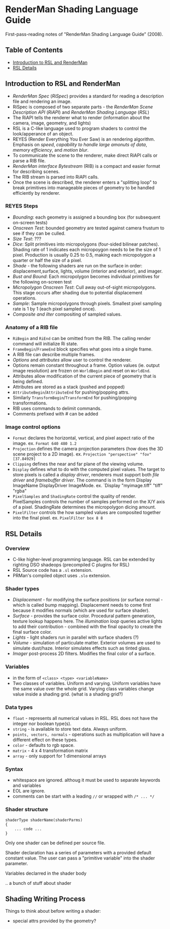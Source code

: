 # RenderMan Shading Language Guide

First-pass-reading notes of "RenderMan Shading Language Guide" (2008).

## Table of Contents

- [Introduction to RSL and RenderMan](#introduction-to-rsl-and-renderman)
- [RSL Details](#rsl-details)

## Introduction to RSL and RenderMan

- _RenderMan Spec_ (*RiSpec*) provides a standard for reading a description file and rendering an image.
- RiSpec is composed of two separate parts - the _RenderMan Scene Description API_ (*RiAPI*) and _RenderMan Shading Language_ (*RSL*)
- The RiAPI tells the renderer what to render (information about the camera, image, geometry, and lights)
- RSL is a C-like language used to program shaders to control the look/apperance of an object.
- REYES (Render Everything You Ever Saw) is an rendering algorithm.  Emphasis on _speed_, _capability to handle large amonuts of data_, _memory efficiency_, and _motion blur_.
- To communicate the scene to the renderer, make direct RiAPI calls or parse a RIB file.
- _RenderMan interface Bytestream_ (RIB) is a compact and easier format for describing scenes.
- The RIB stream is parsed into RiAPI calls.
- Once the scene is described, the renderer enters a "splitting loop"  to break primitives into manageable pieces of geometry to be handled efficiently by renderer.

### REYES Steps
- *Bounding*: each geometry is assigned a bounding box (for subsequent on-screen tests)
- *Onscreen Test*: bounded geometry are tested against camera frustum to see if they can be culled.
- *Size Test*: ???
- *Dice*: Split primitives into micropolygons (four-sided bilinear patches).  Shading rate of 1 indicates each micropoygon needs to be the size of 1 pixel.  Production is usually 0.25 to 0.5, making each micropolygon a quarter or half the size of a pixel.
- *Shade* - the following shaders are run on the surface in order: displacement,surface, lights, volume (interior and exterior), and imager.
- *Bust and Bound*: Each micropolygon becomes individual primitives for the following on-screen test
- *Micropolygon Onscreen Test*: Cull away out-of-sight micropolygons.  This stage occurs after shading due to potential displacement operations.
- *Sample*: Sample micropolygons through pixels.  Smallest pixel sampling rate is 1 by 1 (each pixel sampled once).
- *Composite and ilter* compositing  of sampled values.

### Anatomy of a RIB file
- `RiBegin` and `RiEnd` can be omitted from the RIB.  The calling render command will initialize Ri state.
- `FrameBegin`/`FrameEnd` block specifies what goes into a single frame.
- A RIB file can describe multiple frames.
- _Options_ and _attributes_ allow user to control the renderer. 
- Options remain constant throughout a frame.  Option values (ie. output image resolution) are frozen on `WorldBegin` and reset on `WorldEnd`.
- Attributes allow modification of the current piece of geometry that is being defined.
- Attributes are stored as a stack (pushed and popped)
- `AttributeBegin`/`AttributeEnd` for pushing/popping attrs.
- Similarly `TransformBegin`/`TransformEnd` for pushing/popping transformations.
- RIB uses commands to delimit commands.
- Comments prefixed with # can be added 

### Image control options
- `Format` declares the horizontal, vertical, and pixel aspect ratio of the image. ex. `Format 640 480 1.2`
- `Projection` defines the camera projection parameters (how does the 3D scene project to a 2D image).  ex. `Projection "perspective" "fov" [37.84929]`
- `Clipping` defines the near and far plane of the viewing volume. 
- `Display` defines what to do with the computed pixel values. The target to store pixels is called a _display driver_, renderers must support both _file driver_ and _framebuffer driver_.  The command is in the form Display ImageName DisplayDriver ImageMode. ex. `Display "myimage.tiff" "tiff" "rgba"
- `PixelSamples` and `ShadingRate` control the quality of render.  PixelSamples controls the number of samples performed on the X/Y axis of a pixel.  ShadingRate determines the micropolygon dicing amount.
- `PixelFilter` controls the how sampled values are composited together into the final pixel. ex. `PixelFilter box 8 8`

## RSL Details

### Overview
- C-like higher-level programming language.  RSL can be extended by righting DSO shadeops (precompiled C plugins for RSL)
- RSL Source code has a `.sl` extension.
- PRMan's compiled object uses `.slo` extension.

### Shader types
- _Displacement_ - for modifying the surface positions (or surface normal - which is called bump mapping).  Displacement needs to come first because it modifies normals (which are used for surface shader).
- _Surface_ - provides the surface color.  Procedural pattern generation, texture lookup happens here.  The _illumination loop_  queries active lights to add their contribution - combined with the final opacity to create the final surface color.
- _Lights_ - light shaders run in parallel with surface shaders (?) 
- _Volume_ - simulation of particulate matter.  Exterior volumes are used to simulate dust/haze.  Interior simulates effects such as tinted glass.
- _Imager_ post-process 2D filters.  Modifies the final color of a surface.

### Variables
- in the form of `<class> <type> <variableName>`
- Two classes of variables.  Uniform and varying.  Uniform variables have the same value over the whole grid.  Varying class variables change value inside a shading grid. (what is a shading grid?)

### Data types
- `float` - represents all numerical values in RSL.  RSL does not have the integer nor boolean type(s).
- `string` - is available to store text data. Always uniform.
- `points, vectors, normals` - operations such as multiplication will have a different effect on these types.
- `color` - defaults to rgb space.
- `matrix` -  4 x 4 transformation matrix
- `array` - only support for 1 dimensional arrays 

### Syntax
- whitespace are ignored.  althoug it must be used to separate keywords and variables
- EOL are ignore.
- comments can be start with a leading `//` or wrapped with `/* ... */`

### Shader structure
```
shaderType shaderName(shaderParms)
{
    ... code ...
}
```

Only one shader can be defined per source file.

Shader declaration has a series of parameters with a provided default constant value.
The user can pass a "primitive variable" into the shader parameter.

Variables declarred in the shader body 

.. a bunch of stuff about shader 

## Shading Writing Process

Things to think about before writing a shader:
- special attrs provided by the geometry?


